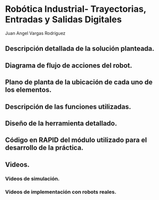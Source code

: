 # Robótica Industrial- Trayectorias, Entradas y Salidas Digitales

Juan Angel Vargas Rodríguez

## Descripción detallada de la solución planteada.
## Diagrama de flujo de acciones del robot.
## Plano de planta de la ubicación de cada uno de los elementos.
## Descripción de las funciones utilizadas.
## Diseño de la herramienta detallado.
## Código en RAPID del módulo utilizado para el desarrollo de la práctica.
## Videos.
### Videos de simulación.
### Videos de implementación con robots reales.
